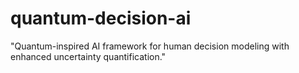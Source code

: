 # quantum-decision-ai
"Quantum-inspired AI framework for human decision modeling with enhanced uncertainty quantification."
